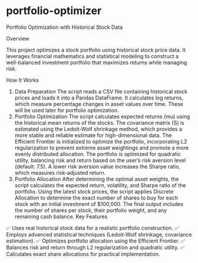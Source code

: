# portfolio-optimizer

Portfolio Optimization with Historical Stock Data

Overview

This project optimizes a stock portfolio using historical stock price data. It leverages financial mathematics and statistical modeling to construct a well-balanced investment portfolio that maximizes returns while managing risk.

How It Works

1. Data Preparation
The script reads a CSV file containing historical stock prices and loads it into a Pandas DataFrame.
It calculates log returns, which measure percentage changes in asset values over time. These will be used later for portfolio optimization.
2. Portfolio Optimization
The script calculates expected returns (mu) using the historical mean returns of the stocks.
The covariance matrix (S) is estimated using the Ledoit-Wolf shrinkage method, which provides a more stable and reliable estimate for high-dimensional data.
The Efficient Frontier is initialized to optimize the portfolio, incorporating L2 regularization to prevent extreme asset weightings and promote a more evenly distributed allocation.
The portfolio is optimized for quadratic utility, balancing risk and return based on the user’s risk aversion level (default: 7.5). A lower risk aversion value increases the Sharpe ratio, which measures risk-adjusted return.
3. Portfolio Allocation
After determining the optimal asset weights, the script calculates the expected return, volatility, and Sharpe ratio of the portfolio.
Using the latest stock prices, the script applies Discrete Allocation to determine the exact number of shares to buy for each stock with an initial investment of $100,000.
The final output includes the number of shares per stock, their portfolio weight, and any remaining cash balance.
Key Features

✅ Uses real historical stock data for a realistic portfolio construction.
✅ Employs advanced statistical techniques (Ledoit-Wolf shrinkage, covariance estimation).
✅ Optimizes portfolio allocation using the Efficient Frontier.
✅ Balances risk and return through L2 regularization and quadratic utility.
✅ Calculates exact share allocations for practical implementation.
